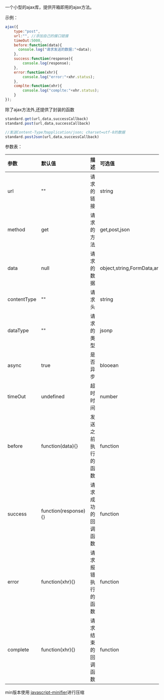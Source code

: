 一个小型的ajax库，提供开箱即用的ajax方法。

示例：

```javascript
ajax({
    type:"post",
    url:"", //添加自己的接口链接
    timeOut:5000,
    before:function(data){
      console.log("请求发送的数据:"+data);  
    },
    success:function(response){
        console.log(response);
    },
    error:function(xhr){
        console.log("error:"+xhr.status);
    },
    complte:function(xhr){
        console.log("complte:"+xhr.status);
    }
});
```

除了ajax方法外,还提供了封装的函数

```javascript
standard.get(url,data,successCallback)
standard.post(url,data,successCallback)

//发送Content-Type为application/json; charset=utf-8的数据
standard.postJson(url,data,successCallback) 
```

参数表：

| 参数 | 默认值 | 描述 | 可选值 |
|:----|:----|:----|:----|
| url | "" | 请求的链接 | string |
| method | get | 请求的方法 | get,post,json |
| data | null | 请求的数据 | object,string,FormData,array |
| contentType | "" | 请求头 | string |
| dataType | "" | 请求的类型 | jsonp |
| async | true | 是否异步 | blooean |
| timeOut | undefined | 超时时间 | number |
| before | function(data){} | 发送之前执行的函数 | function |
| success | function(response){} | 请求成功的回调函数 | function |
| error | function(xhr){} | 请求报错执行的函数 | function |
| complete | function(xhr){} | 请求结束的回调函数 | function |

min版本使用 [javascript-minifier](https://javascript-minifier.com/)进行压缩